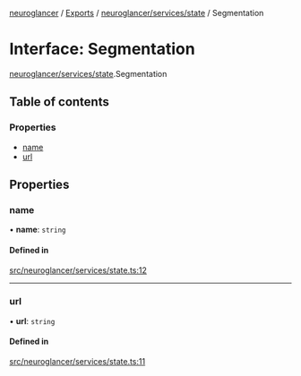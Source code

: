 [neuroglancer](../README.md) / [Exports](../modules.md) / [neuroglancer/services/state](../modules/neuroglancer_services_state.md) / Segmentation

# Interface: Segmentation

[neuroglancer/services/state](../modules/neuroglancer_services_state.md).Segmentation

## Table of contents

### Properties

- [name](neuroglancer_services_state.Segmentation.md#name)
- [url](neuroglancer_services_state.Segmentation.md#url)

## Properties

### name

• **name**: `string`

#### Defined in

[src/neuroglancer/services/state.ts:12](https://github.com/ActiveBrainAtlas2/neuroglancer/blob/034b457d/src/neuroglancer/services/state.ts#L12)

___

### url

• **url**: `string`

#### Defined in

[src/neuroglancer/services/state.ts:11](https://github.com/ActiveBrainAtlas2/neuroglancer/blob/034b457d/src/neuroglancer/services/state.ts#L11)
